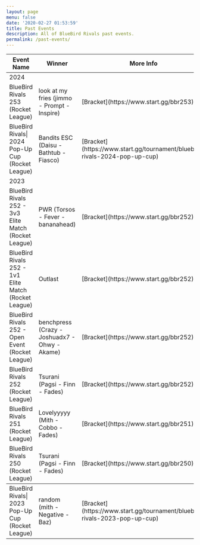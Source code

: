 ```yaml
---
layout: page
menu: false
date: '2020-02-27 01:53:59'
title: Past Events
description: All of BlueBird Rivals past events.
permalink: /past-events/
---
```


<table>
  <thead>
    <tr>
      <th>Event Name</th>
      <th>Winner</th>
      <th>More Info</th>
    </tr>
  </thead>
  <tbody>
  <tr>
      <td>2024</td>
      <td>
  </tr>
  <tr>
      <td>BlueBird Rivals 253 (Rocket League)</td>
      <td>
	look at my fries
	(jimmo - Prompt - Inspire)
      </td>
      <td>[Bracket](https://www.start.gg/bbr253)</td>
  </tr>
  <tr>
      <td>BlueBird Rivals| 2024 Pop-Up Cup (Rocket League)</td>
      <td>
	Bandits ESC
	(Daisu - Bathtub - Fiasco)
      </td>
      <td>[Bracket](https://www.start.gg/tournament/bluebird-rivals-2024-pop-up-cup)</td>
  </tr>
  <tr>
      <td>2023</td>
      <td>
  </tr>
  <tr>
      <td>BlueBird Rivals 252 - 3v3 Elite Match (Rocket League)</td>
      <td>
	PWR
	(Torsos - Fever - bananahead)
      </td>
      <td>[Bracket](https://www.start.gg/bbr252)</td>
  </tr>
  <tr>
      <td>BlueBird Rivals 252 - 1v1 Elite Match (Rocket League)</td>
      <td>
	Outlast
      </td>
      <td>[Bracket](https://www.start.gg/bbr252)</td>
  </tr>
  <tr>
      <td>BlueBird Rivals 252 - Open Event (Rocket League)</td>
      <td>
	benchpress
	(Crazy - Joshuadx7 - Ohwy - Akame)
      </td>
      <td>[Bracket](https://www.start.gg/bbr252)</td>
  </tr>
  <tr>
      <td>BlueBird Rivals 252 (Rocket League)</td>
      <td>
	Tsurani
	(Pagsi - Finn - Fades)
      </td>
      <td>[Bracket](https://www.start.gg/bbr252)</td>
  </tr>
  <tr>
      <td>BlueBird Rivals 251 (Rocket League)</td>
      <td>
	Lovelyyyyy
	(Mith - Cobbo - Fades)
      </td>
      <td>[Bracket](https://www.start.gg/bbr251)</td>
  </tr>
  <tr>
      <td>BlueBird Rivals 250 (Rocket League)</td>
      <td>
	Tsurani
	(Pagsi - Finn - Fades)
      </td>
      <td>[Bracket](https://www.start.gg/bbr250)</td>
  </tr>
  </tbody>
  <tr>
      <td>BlueBird Rivals| 2023 Pop-Up Cup (Rocket League)</td>
      <td>
	random
	(mith - Negative - Baz)
      </td>
      <td>[Bracket](https://www.start.gg/tournament/bluebird-rivals-2023-pop-up-cup)</td>
  </tr>
  </tbody>
</table>